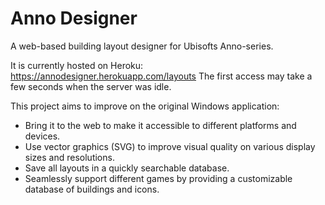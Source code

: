 # Anno Designer

A web-based building layout designer for Ubisofts Anno-series.

It is currently hosted on Heroku: https://annodesigner.herokuapp.com/layouts
The first access may take a few seconds when the server was idle.

This project aims to improve on the original Windows application:
- Bring it to the web to make it accessible to different platforms and devices.
- Use vector graphics (SVG) to improve visual quality on various display sizes and resolutions.
- Save all layouts in a quickly searchable database.
- Seamlessly support different games by providing a customizable database of buildings and icons.
